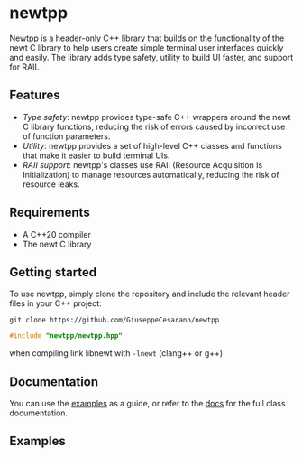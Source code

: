 # newtpp

Newtpp is a header-only C++ library that builds on the functionality of the newt C library to help users create simple terminal user interfaces quickly and easily. The library adds type safety, utility to build UI faster, and support for RAII.

## Features

- *Type safety*: newtpp provides type-safe C++ wrappers around the newt C library functions, reducing the risk of errors caused by incorrect use of function parameters.
- *Utility*: newtpp provides a set of high-level C++ classes and functions that make it easier to build terminal UIs.
- *RAII support*: newtpp's classes use RAII (Resource Acquisition Is Initialization) to manage resources automatically, reducing the risk of resource leaks.

## Requirements

- A C++20 compiler
- The newt C library

## Getting started

To use newtpp, simply clone the repository and include the relevant header files in your C++ project:

`git clone https://github.com/GiuseppeCesarano/newtpp`

``` c++
#include "newtpp/newtpp.hpp"
```

when compiling link libnewt with `-lnewt` (clang++ or g++)

## Documentation

You can use the [examples](#examples) as a guide, or refer to the [docs](doc/doc.md) for the full class documentation.

## Examples

